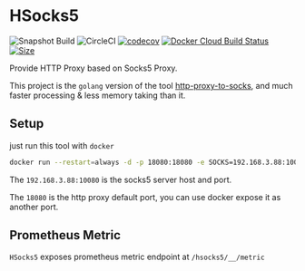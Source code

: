 # HSocks5

![Snapshot Build](https://github.com/Soontao/hsocks5/workflows/Snapshot%20Build/badge.svg)
![CircleCI](https://img.shields.io/circleci/build/github/Soontao/hsocks5)
[![codecov](https://codecov.io/gh/Soontao/hsocks5/branch/master/graph/badge.svg)](https://codecov.io/gh/Soontao/hsocks5)
[![Docker Cloud Build Status](https://img.shields.io/docker/cloud/build/thedockerimages/hsocks5)](https://hub.docker.com/repository/docker/thedockerimages/hsocks5)
[![Size](https://shields.beevelop.com/docker/image/image-size/thedockerimages/hsocks5/latest.svg?style=flat-square)](https://hub.docker.com/repository/docker/thedockerimages/hsocks5)

Provide HTTP Proxy based on Socks5 Proxy. 

This project is the `golang` version of the tool [http-proxy-to-socks](https://github.com/Soontao/http-proxy-to-socks), and much faster processing & less memory taking than it.

## Setup

just run this tool with `docker`

```bash
docker run --restart=always -d -p 18080:18080 -e SOCKS=192.168.3.88:10080 --name hsocks5 thedockerimages/hsocks5:latest
```

The `192.168.3.88:10080` is the socks5 server host and port.

The `18080` is the http proxy default port, you can use docker expose it as another port.

## Prometheus Metric 

`HSocks5` exposes prometheus metric endpoint at `/hsocks5/__/metric`